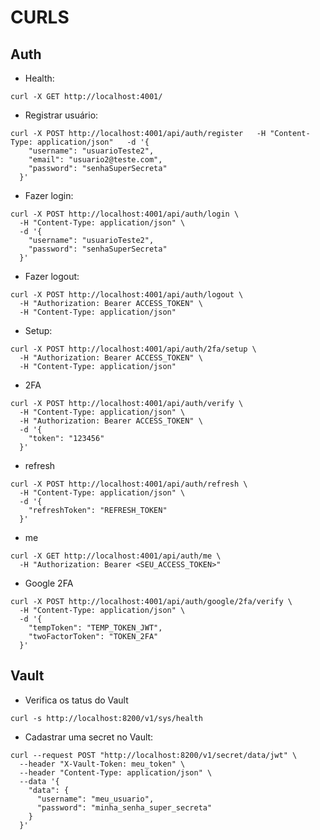 # CURLS

## Auth

- Health:
```
curl -X GET http://localhost:4001/
```

- Registrar usuário:
```
curl -X POST http://localhost:4001/api/auth/register   -H "Content-Type: application/json"   -d '{
    "username": "usuarioTeste2",
    "email": "usuario2@teste.com",
    "password": "senhaSuperSecreta"
  }'
```

- Fazer login:
```
curl -X POST http://localhost:4001/api/auth/login \
  -H "Content-Type: application/json" \
  -d '{
    "username": "usuarioTeste2",
    "password": "senhaSuperSecreta"
  }'
```

- Fazer logout:
```
curl -X POST http://localhost:4001/api/auth/logout \
  -H "Authorization: Bearer ACCESS_TOKEN" \
  -H "Content-Type: application/json"
```

- Setup:
```
curl -X POST http://localhost:4001/api/auth/2fa/setup \
  -H "Authorization: Bearer ACCESS_TOKEN" \
  -H "Content-Type: application/json"
```

- 2FA
```
curl -X POST http://localhost:4001/api/auth/verify \
  -H "Content-Type: application/json" \
  -H "Authorization: Bearer ACCESS_TOKEN" \
  -d '{
    "token": "123456"
  }'
```

- refresh
```
curl -X POST http://localhost:4001/api/auth/refresh \
  -H "Content-Type: application/json" \
  -d '{
    "refreshToken": "REFRESH_TOKEN"
  }'
```

- me
```
curl -X GET http://localhost:4001/api/auth/me \
  -H "Authorization: Bearer <SEU_ACCESS_TOKEN>"
```

- Google 2FA
```
curl -X POST http://localhost:4001/api/auth/google/2fa/verify \
  -H "Content-Type: application/json" \
  -d '{
    "tempToken": "TEMP_TOKEN_JWT",
    "twoFactorToken": "TOKEN_2FA"
  }'
```


## Vault
- Verifica os tatus do Vault
```
curl -s http://localhost:8200/v1/sys/health
```

- Cadastrar uma secret no Vault:
```
curl --request POST "http://localhost:8200/v1/secret/data/jwt" \
  --header "X-Vault-Token: meu_token" \
  --header "Content-Type: application/json" \
  --data '{
    "data": {
      "username": "meu_usuario",
      "password": "minha_senha_super_secreta"
    }
  }'
```